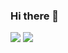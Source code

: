 ### Hi there 👋

<img src="https://github-readme-stats.vercel.app/api?username=rhughes42" />
<img src="https://activity-graph.herokuapp.com/graph?username=rhughes42&theme=minimal&line=F5C538&points=5A5D61" />

<!--
**rhughes42/rhughes42** is a ✨ _special_ ✨ repository because its `README.md` (this file) appears on your GitHub profile.

Here are some ideas to get you started:

- 🔭 I’m currently working on ...
- 🌱 I’m currently learning ...
- 👯 I’m looking to collaborate on ...
- 🤔 I’m looking for help with ...
- 💬 Ask me about ...
- 📫 How to reach me: ...
- 😄 Pronouns: ...
- ⚡ Fun fact: ...
-->
